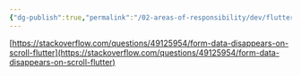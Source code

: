 ```yaml
---
{"dg-publish":true,"permalink":"/02-areas-of-responsibility/dev/flutter/flutter-error-scroll-data/","tags":["dev","flutter","error"],"noteIcon":""}
---
```



[https://stackoverflow.com/questions/49125954/form-data-disappears-on-scroll-flutter](https://stackoverflow.com/questions/49125954/form-data-disappears-on-scroll-flutter)